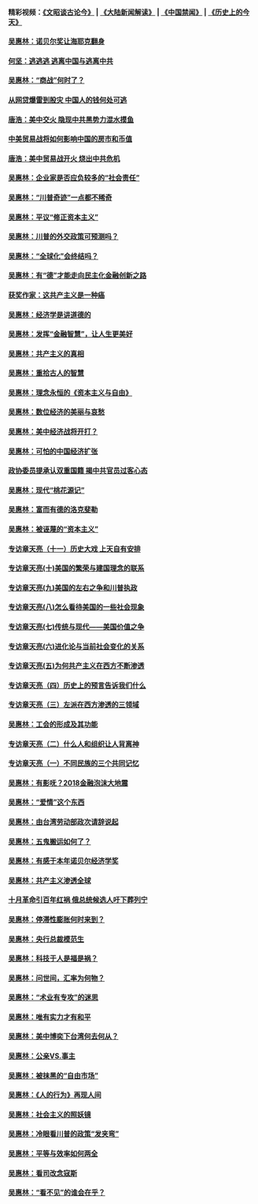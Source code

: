 #### 精彩视频：[《文昭谈古论今》](https://github.com/gfw-breaker/wenzhao) | [《大陆新闻解读》](https://github.com/gfw-breaker/ntdtv-comedy) | [《中国禁闻》](https://github.com/gfw-breaker/ntdtv-news) | [《历史上的今天》](https://github.com/gfw-breaker/today-in-history) 

#### [吴惠林：诺贝尔奖让海耶克翻身](../pages/nsc423/n10890049.md?t=01311530) 

#### [何坚：逃逃逃 逃离中国与逃离中共](../pages/nsc423/n10592891.md?t=01311530) 

#### [吴惠林：“商战”何时了？](../pages/nsc423/n10573558.md?t=01311530) 

#### [从网贷爆雷到股灾 中国人的钱何处可逃](../pages/nsc423/n10572800.md?t=01311530) 

#### [唐浩：美中交火 隐现中共黑势力混水摸鱼](../pages/nsc423/n10544040.md?t=01311530) 

#### [中美贸易战将如何影响中国的房市和币值](../pages/nsc423/n10543697.md?t=01311530) 

#### [唐浩：美中贸易战开火 烧出中共危机](../pages/nsc423/n10540126.md?t=01311530) 

#### [吴惠林：企业家是否应负较多的“社会责任”](../pages/nsc423/n10535022.md?t=01311530) 

#### [吴惠林：“川普奇迹”一点都不稀奇](../pages/nsc423/n10512808.md?t=01311530) 

#### [吴惠林：平议“修正资本主义”](../pages/nsc423/n10495724.md?t=01311530) 

#### [吴惠林：川普的外交政策可预测吗？](../pages/nsc423/n10462387.md?t=01311530) 

#### [吴惠林：“全球化”会终结吗？](../pages/nsc423/n10452838.md?t=01311530) 

#### [吴惠林：有“德”才能走向民主化金融创新之路](../pages/nsc423/n10432292.md?t=01311530) 

#### [获奖作家：这共产主义是一种癌](../pages/nsc423/n10431541.md?t=01311530) 

#### [吴惠林：经济学是讲道德的](../pages/nsc423/n10398014.md?t=01311530) 

#### [吴惠林：发挥“金融智慧”，让人生更美好](../pages/nsc423/n10375019.md?t=01311530) 

#### [吴惠林：共产主义的真相](../pages/nsc423/n10351394.md?t=01311530) 

#### [吴惠林：重拾古人的智慧](../pages/nsc423/n10337691.md?t=01311530) 

#### [吴惠林：理念永恒的《资本主义与自由》](../pages/nsc423/n10316274.md?t=01311530) 

#### [吴惠林：数位经济的美丽与哀愁](../pages/nsc423/n10292946.md?t=01311530) 

#### [吴惠林：美中经济战将开打？](../pages/nsc423/n10258825.md?t=01311530) 

#### [吴惠林：可怕的中国经济扩张](../pages/nsc423/n10219147.md?t=01311530) 

#### [政协委员提承认双重国籍 揭中共官员过客心态](../pages/nsc423/n10208809.md?t=01311530) 

#### [吴惠林：现代“桃花源记”](../pages/nsc423/n10185234.md?t=01311530) 

#### [吴惠林：富而有德的洛克斐勒](../pages/nsc423/n10142264.md?t=01311530) 

#### [吴惠林：被诬蔑的“资本主义”](../pages/nsc423/n10124816.md?t=01311530) 

#### [专访章天亮（十一）历史大戏 上天自有安排](../pages/nsc423/n10094905.md?t=01311530) 

#### [专访章天亮(十)美国的繁荣与建国理念的联系](../pages/nsc423/n10094899.md?t=01311530) 

#### [专访章天亮(九)美国的左右之争和川普执政](../pages/nsc423/n10094889.md?t=01311530) 

#### [专访章天亮(八)怎么看待美国的一些社会现象](../pages/nsc423/n10094857.md?t=01311530) 

#### [专访章天亮(七)传统与现代——美国价值之争](../pages/nsc423/n10093140.md?t=01311530) 

#### [专访章天亮(六)进化论与当前社会变化的关系](../pages/nsc423/n10092036.md?t=01311530) 

#### [专访章天亮(五)为何共产主义在西方不断渗透](../pages/nsc423/n10083620.md?t=01311530) 

#### [专访章天亮（四）历史上的预言告诉我们什么](../pages/nsc423/n10083606.md?t=01311530) 

#### [专访章天亮（三）左派在西方渗透的三领域](../pages/nsc423/n10081115.md?t=01311530) 

#### [吴惠林：工会的形成及其功能](../pages/nsc423/n10080633.md?t=01311530) 

#### [专访章天亮（二）什么人和组织让人背离神](../pages/nsc423/n10076637.md?t=01311530) 

#### [专访章天亮（一）不同民族的三个共同记忆](../pages/nsc423/n10074188.md?t=01311530) 

#### [吴惠林：有影呒？2018金融泡沫大地震](../pages/nsc423/n10040534.md?t=01311530) 

#### [吴惠林：“爱情”这个东西](../pages/nsc423/n10019423.md?t=01311530) 

#### [吴惠林：由台湾劳动部政次请辞说起](../pages/nsc423/n9979679.md?t=01311530) 

#### [吴惠林：五鬼搬运如何了？](../pages/nsc423/n9925338.md?t=01311530) 

#### [吴惠林：有感于本年诺贝尔经济学奖](../pages/nsc423/n9871883.md?t=01311530) 

#### [吴惠林：共产主义渗透全球](../pages/nsc423/n9812748.md?t=01311530) 

#### [十月革命引百年红祸 俄总统候选人吁下葬列宁](../pages/nsc423/n9810182.md?t=01311530) 

#### [吴惠林：停滞性膨胀何时来到？](../pages/nsc423/n9764136.md?t=01311530) 

#### [吴惠林：央行总裁模范生](../pages/nsc423/n9728134.md?t=01311530) 

#### [吴惠林：科技于人是福是祸？](../pages/nsc423/n9672982.md?t=01311530) 

#### [吴惠林：问世间，汇率为何物？](../pages/nsc423/n9621788.md?t=01311530) 

#### [吴惠林：“术业有专攻”的迷思](../pages/nsc423/n9580363.md?t=01311530) 

#### [吴惠林：唯有实力才有和平](../pages/nsc423/n9529599.md?t=01311530) 

#### [吴惠林：美中博奕下台湾何去何从？](../pages/nsc423/n9483598.md?t=01311530) 

#### [吴惠林：公亲VS.事主](../pages/nsc423/n9425637.md?t=01311530) 

#### [吴惠林：被抹黑的“自由市场”](../pages/nsc423/n9351545.md?t=01311530) 

#### [吴惠林：《人的行为》再现人间](../pages/nsc423/n9296339.md?t=01311530) 

#### [吴惠林：社会主义的照妖镜](../pages/nsc423/n9243460.md?t=01311530) 

#### [吴惠林：冷眼看川普的政策“发夹弯”](../pages/nsc423/n9120684.md?t=01311530) 

#### [吴惠林：平等与效率如何两全](../pages/nsc423/n9075430.md?t=01311530) 

#### [吴惠林：看司改念寇斯](../pages/nsc423/n9024915.md?t=01311530) 

#### [吴惠林：“看不见”的谁会在乎？](../pages/nsc423/n8977488.md?t=01311530) 

